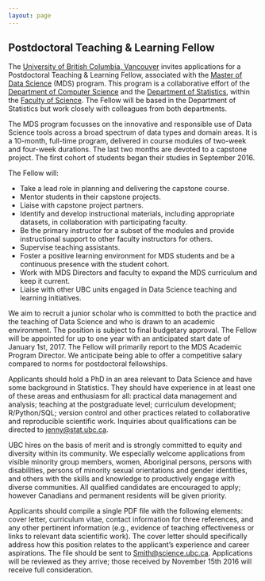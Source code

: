 ```yaml
---
layout: page
---
```


## Postdoctoral Teaching & Learning Fellow

The [University of British Columbia, Vancouver](http://www.ubc.ca/about) invites applications for a Postdoctoral Teaching & Learning Fellow, associated with the [Master of Data Science](http://masterdatascience.science.ubc.ca) (MDS) program.  This program is a collaborative effort of the [Department of Computer Science](https://www.cs.ubc.ca) and the [Department of Statistics](http://www.stat.ubc.ca), within the [Faculty of Science](http://science.ubc.ca).  The Fellow will be based in the Department of Statistics but work closely with colleagues from both departments.

The MDS program focusses on the innovative and responsible use of Data Science tools across a broad spectrum of data types and domain areas. It is a 10-month, full-time program, delivered in course modules of two-week and four-week durations. The last two months are devoted to a capstone project. The first cohort of students began their studies in September 2016.

The Fellow will:

 * Take a lead role in planning and delivering the capstone course.
 * Mentor students in their capstone projects.
 * Liaise with capstone project partners.
 * Identify and develop instructional materials, including appropriate datasets, in collaboration with participating faculty.
 * Be the primary instructor for a subset of the modules and provide instructional support to other faculty instructors for others.
 * Supervise teaching assistants.
 * Foster a positive learning environment for MDS students and be a continuous presence with the student cohort.
 * Work with MDS Directors and faculty to expand the MDS curriculum and keep it current.
 * Liaise with other UBC units engaged in Data Science teaching and learning initiatives. 

We aim to recruit a junior scholar who is committed to both the practice and the teaching of Data Science and who is drawn to an academic environment. 
The position is subject to final budgetary approval. The Fellow will be appointed for up to one year with an anticipated start date of  January 1st, 2017.  The Fellow will primarily report to the MDS Academic Program Director. We anticipate being able to offer a competitive salary compared to norms for postdoctoral fellowships.

Applicants should hold a PhD in an area relevant to Data Science and have some background in Statistics. They should have experience in at least one of these areas and enthusiasm for all: practical data management and analysis; teaching at the postgraduate level; curriculum development; R/Python/SQL; version control and other practices related to collaborative and reproducible scientific work. Inquiries about qualifications  can be directed to <jenny@stat.ubc.ca>.

UBC hires on the basis of merit and is strongly committed to equity and diversity within its community. We especially welcome applications from visible minority group members, women, Aboriginal persons, persons with disabilities, persons of minority sexual orientations and gender identities, and others with the skills and knowledge to productively engage with diverse communities. All qualified candidates are encouraged to apply; however Canadians and permanent residents will be given priority.

Applicants should compile a single PDF file with the following elements: cover letter, curriculum vitae, contact information for three references, and any other pertinent information (e.g., evidence of teaching effectiveness or links to relevant data scientific work). The cover letter should specifically address how this position relates to the applicant’s experience and career aspirations. The file should be sent to <Smith@science.ubc.ca>. Applications will be reviewed as they arrive; those received by November 15th 2016 will receive full consideration.

